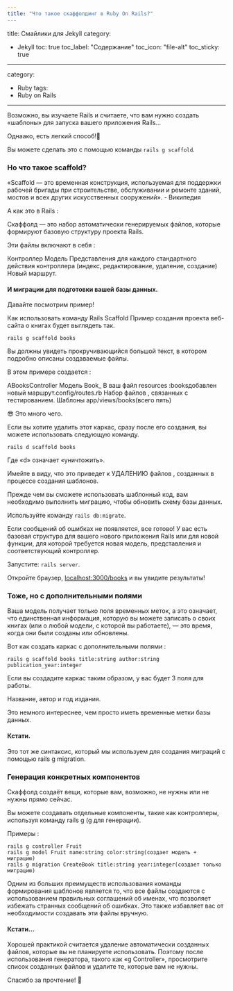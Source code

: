```yaml
---
title: "Что такое скаффолдинг в Ruby On Rails?"
---
```

title: Смайлики для Jekyll
category:
 - Jekyll
toc: true
toc_label: "Содержание"
toc_icon: "file-alt"
toc_sticky: true
---
category:
 - Ruby
tags:
 - Ruby on Rails
---

Возможно, вы изучаете Rails и считаете, что вам нужно создать «шаблоны» для запуска вашего приложения Rails…

Однаако, есть легкий способ!:hugs:

Вы можете сделать это с помощью команды `rails g scaffold`.

### Но что такое scaffold?

«Scaffold — это временная конструкция, используемая для поддержки рабочей бригады при строительстве, 
обслуживании и ремонте зданий, мостов и всех других искусственных сооружений». - Википедия

А как это в Rails :

Скаффолд — это набор автоматически генерируемых файлов, которые формируют базовую структуру проекта Rails.

Эти файлы включают в себя :

Контроллер
Модель
Представления для каждого стандартного действия контроллера (индекс, редактирование, удаление, создание)
Новый маршрут.

#### И миграции для подготовки вашей базы данных.

Давайте посмотрим пример!

Как использовать команду Rails Scaffold
Пример создания проекта веб-сайта о книгах будет выглядеть так.

```
rails g scaffold books
```
Вы должны увидеть прокручивающийся большой текст, в котором подробно описаны создаваемые файлы.

В этом примере создается :

АBooksController
Модель Book_
В ваш файл resources :booksдобавлен новый маршрут.config/routes.rb
Набор файлов , связанных с тестированием.
Шаблоны app/views/books(всего пять)

:sunglasses: Это много чего.

Если вы хотите удалить этот каркас, сразу после его создания, вы можете использовать следующую команду.
```
rails d scaffold books
```
Где «d» означает «уничтожить».

Имейте в виду, что это приведет к УДАЛЕНИЮ файлов , созданных в процессе создания шаблонов.

Прежде чем вы сможете использовать шаблонный код, вам необходимо выполнить миграцию, чтобы обновить схему
базы данных.

Используйте команду `rails db:migrate`.

Если сообщений об ошибках не появляется, все готово! У вас есть базовая структура для вашего нового приложения
Rails или для новой функции, для которой требуется новая модель, представления и соответствующий контроллер.

Запустите: `rails server`.

Откройте браузер, [localhost:3000/books](localhost:3000/books) и вы увидите результаты!

### Тоже, но с дополнительными полями

Ваша модель получает только поля временных меток, а это означает, что единственная информация,
которую вы можете записать о своих книгах (или о любой модели, с которой вы работаете),
— это время, когда они были созданы или обновлены.

Вот как создать каркас с дополнительными полями :
```
rails g scaffold books title:string author:string publication_year:integer
```
Если вы создадите каркас таким образом, у вас будет 3 поля для работы.

Название, автор и год издания.

Это немного интереснее, чем просто иметь временные метки базы данных.

#### Кстати.

Это тот же синтаксис, который мы используем для создания миграций с помощью rails g migration.

### Генерация конкретных компонентов

Скаффолд создаёт вещи, которые вам, возможно, не нужны или не нужны прямо сейчас.

Вы можете создавать отдельные компоненты, такие как контроллеры, используя команду rails g (g для генерации).

Примеры :
```
rails g controller Fruit
rails g model Fruit name:string color:string(создает модель + миграцию)
rails g migration CreateBook title:string year:integer(создает только миграцию)
```

Одним из больших преимуществ использования команды формирования шаблонов является то, что все файлы создаются
с использованием правильных соглашений об именах, что позволяет избежать странных сообщений об ошибках. 
Это также избавляет вас от необходимости создавать эти файлы вручную.

#### Кстати…

Хорошей практикой считается удаление автоматически созданных файлов, которые вы не планируете использовать. 
Поэтому после использования генератора, такого как «g Controller», просмотрите список созданных файлов и удалите 
те, которые вам не нужны.

Спасибо за прочтение! :wave:

